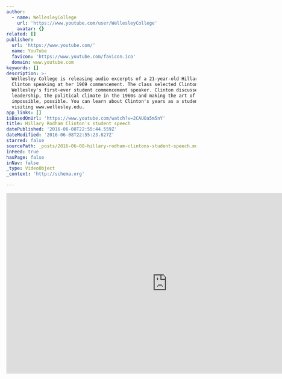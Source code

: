 ```yaml
---
author:
  - name: WellesleyCollege
    url: 'https://www.youtube.com/user/WellesleyCollege'
    avatar: {}
related: []
publisher:
  url: 'https://www.youtube.com/'
  name: YouTube
  favicon: 'https://www.youtube.com/favicon.ico'
  domain: www.youtube.com
keywords: []
description: >-
  Wellesley College is releasing audio excerpts of a 21-year-old Hillary Rodham
  Clinton speaking at her 1969 commencement. The class selected Clinton as
  Wellesley's first-ever student commencement speaker. Clinton discussed
  leadership, the political climate in the 1960s and making the art of the
  impossible, possible. You can learn about Clinton's years as a student by
  visiting www.wellesley.edu.
app_links: []
isBasedOnUrl: 'https://www.youtube.com/watch?v=2CAUOa5m5nY'
title: Hillary Rodham Clinton's student speech
datePublished: '2016-06-08T22:55:44.559Z'
dateModified: '2016-06-08T22:55:23.827Z'
starred: false
sourcePath: _posts/2016-06-08-hillary-rodham-clintons-student-speech.md
inFeed: true
hasPage: false
inNav: false
_type: VideoObject
_context: 'http://schema.org'

---
```

<iframe src="https://cdn.embedly.com/widgets/media.html?src=https%3A%2F%2Fwww.youtube.com%2Fembed%2F2CAUOa5m5nY%3Ffeature%3Doembed&amp;url=http%3A%2F%2Fwww.youtube.com%2Fwatch%3Fv%3D2CAUOa5m5nY&amp;image=https%3A%2F%2Fi.ytimg.com%2Fvi%2F2CAUOa5m5nY%2Fhqdefault.jpg&amp;key=b7d04c9b404c499eba89ee7072e1c4f7&amp;type=text%2Fhtml&amp;schema=youtube" width="854" height="480" scrolling="no" frameborder="0" allowfullscreen="" style=""></iframe>